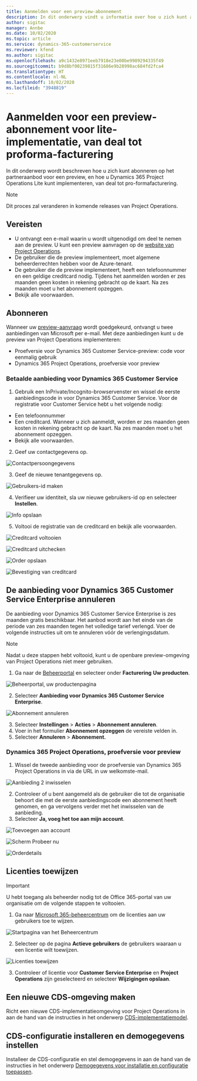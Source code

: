 ```yaml
---
title: Aanmelden voor een preview-abonnement
description: In dit onderwerp vindt u informatie over hoe u zich kunt abonneren op Project Operations Lite en hoe u dit kunt implementeren, van deal tot pro-formafacturering.
author: sigitac
manager: Annbe
ms.date: 10/02/2020
ms.topic: article
ms.service: dynamics-365-customerservice
ms.reviewer: kfend
ms.author: sigitac
ms.openlocfilehash: a9c1432e8971eeb7918e23e00be9989294335f49
ms.sourcegitcommit: b9d8bf00239815f31686e9b28998ac684fd2fca4
ms.translationtype: HT
ms.contentlocale: nl-NL
ms.lasthandoff: 10/02/2020
ms.locfileid: "3948819"
---
```

# <a name="sign-up-for-a-preview-subscription-for-lite-deployment--deal-to-proforma-invoicing"></a>Aanmelden voor een preview-abonnement voor lite-implementatie, van deal tot proforma-facturering

In dit onderwerp wordt beschreven hoe u zich kunt abonneren op het partneraanbod voor een preview, en hoe u Dynamics 365 Project Operations Lite kunt implementeren, van deal tot pro-formafacturering.

> [!NOTE]
> Dit proces zal veranderen in komende releases van Project Operations.

## <a name="prerequisites"></a>Vereisten

- U ontvangt een e-mail waarin u wordt uitgenodigd om deel te nemen aan de preview. U kunt een preview aanvragen op de [website van Project Operations](https://dynamics.microsoft.com/en-us/project-operations/overview/).
- De gebruiker die de preview implementeert, moet algemene beheerderrechten hebben voor de Azure-tenant.
- De gebruiker die de preview implementeert, heeft een telefoonnummer en een geldige creditcard nodig. Tijdens het aanmelden worden er zes maanden geen kosten in rekening gebracht op de kaart. Na zes maanden moet u het abonnement opzeggen. 
- Bekijk alle voorwaarden.

## <a name="subscribe"></a>Abonneren

Wanneer uw [preview-aanvraag](https://forms.office.com/FormsPro/Pages/ResponsePage.aspx?id=v4j5cvGGr0GRqy180BHbR56j8lZs0FdAvwT75_WNFyxUMkRDV1NYQU5TNjE2VjhKOVBUNVg2R0s1NC4u) wordt goedgekeurd, ontvangt u twee aanbiedingen van Microsoft per e-mail. Met deze aanbiedingen kunt u de preview van Project Operations implementeren:

- Proefversie voor Dynamics 365 Customer Service-preview: code voor eenmalig gebruik
- Dynamics 365 Project Operations, proefversie voor preview

### <a name="dynamics-365-customer-service-paid-offer"></a>Betaalde aanbieding voor Dynamics 365 Customer Service

1. Gebruik een InPrivate/Incognito-browservenster en wissel de eerste aanbiedingscode in voor Dynamics 365 Customer Service. Voor de registratie voor Customer Service hebt u het volgende nodig:

- Een telefoonnummer
- Een creditcard. Wanneer u zich aanmeldt, worden er zes maanden geen kosten in rekening gebracht op de kaart. Na zes maanden moet u het abonnement opzeggen.
- Bekijk alle voorwaarden.

2. Geef uw contactgegevens op.

![Contactpersoongegevens](./media/1ContactInformation.png)

3. Geef de nieuwe tenantgegevens op.

![Gebruikers-id maken](./media/2CreateUserID.png)

4. Verifieer uw identiteit, sla uw nieuwe gebruikers-id op en selecteer **Instellen**.

![Info opslaan](./media/3SaveInfo.png)

5. Voltooi de registratie van de creditcard en bekijk alle voorwaarden. 

![Creditcard voltooien](./media/4CompleteCreditCard.png)

![Creditcard uitchecken](./media/5CreditCardCheckout.png)

![Order opslaan](./media/6SaveOrder.png)

![Bevestiging van creditcard](./media/7Confirmation.png)

## <a name="cancel-the-dynamics-365-customer-service-enterprise-offer"></a>De aanbieding voor Dynamics 365 Customer Service Enterprise annuleren

De aanbieding voor Dynamics 365 Customer Service Enterprise is zes maanden gratis beschikbaar. Het aanbod wordt aan het einde van de periode van zes maanden tegen het volledige tarief verlengd. Voer de volgende instructies uit om te annuleren vóór de verlengingsdatum. 

> [!NOTE]
> Nadat u deze stappen hebt voltooid, kunt u de openbare preview-omgeving van Project Operations niet meer gebruiken.

1. Ga naar de [Beheerportal](https://admin.microsoft.com/) en selecteer onder **Facturering** **Uw producten**.

![Beheerportal, uw productenpagina](./media/8AdminPortal.png)

2. Selecteer **Aanbieding voor Dynamics 365 Customer Service Enterprise**.

![Abonnement annuleren](./media/9CancelSubscription.png)

3. Selecteer **Instellingen** > **Acties** > **Abonnement annuleren**.
4. Voer in het formulier **Abonnement opzeggen** de vereiste velden in.
5. Selecteer **Annuleren** > **Abonnement.**

### <a name="dynamics-365-project-operations--preview-trial"></a>Dynamics 365 Project Operations, proefversie voor preview

1. Wissel de tweede aanbieding voor de proefversie van Dynamics 365 Project Operations in via de URL in uw welkomste-mail.

![Aanbieding 2 inwisselen](./media/10RedeemOffer2.png)

2. Controleer of u bent aangemeld als de gebruiker die tot de organisatie behoort die met de eerste aanbiedingscode een abonnement heeft genomen, en ga vervolgens verder met het inwisselen van de aanbieding. 
3. Selecteer **Ja, voeg het toe aan mijn account**.

![Toevoegen aan account](./media/11AddToAccount.png)

![Scherm Probeer nu](./media/12TryNow.png)

![Orderdetails](./media/13Confirmation.png)

## <a name="assign-licenses"></a>Licenties toewijzen

> [!IMPORTANT]
> U hebt toegang als beheerder nodig tot de Office 365-portal van uw organisatie om de volgende stappen te voltooien.

1. Ga naar [Microsoft 365-beheercentrum](https://portal.office.com/) om de licenties aan uw gebruikers toe te wijzen.

![Startpagina van het Beheercentrum](./media/14AdminPortal.png)

2. Selecteer op de pagina **Actieve gebruikers** de gebruikers waaraan u een licentie wilt toewijzen.

![Licenties toewijzen](./media/15AssignLicenses.png)

3. Controleer of licentie voor **Customer Service Enterprise** en **Project Operations** zijn geselecteerd en selecteer **Wijzigingen opslaan**.

## <a name="create-a-new-cds-environment"></a>Een nieuwe CDS-omgeving maken

Richt een nieuwe CDS-implementatieomgeving voor Project Operations in aan de hand van de instructies in het onderwerp [CDS-implementatiemodel](lite-deployment.md).

## <a name="install-a-cds-configuration-and-setup-demo-data"></a>CDS-configuratie installeren en demogegevens instellen

Installeer de CDS-configuratie en stel demogegevens in aan de hand van de instructies in het onderwerp [Demogegevens voor installatie en configuratie toepassen](lite-apply-demo-setup-config-data.md).
